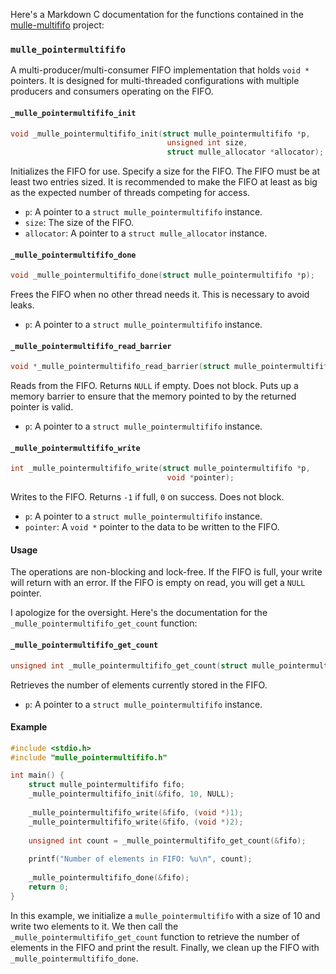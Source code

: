 Here's a Markdown C documentation for the functions contained in the [mulle-multififo](https://github.com/mulle-concurrent/mulle-multififo) project:

### `mulle_pointermultififo`

A multi-producer/multi-consumer FIFO implementation that holds `void *` pointers. It is designed for multi-threaded configurations with multiple producers and consumers operating on the FIFO.

#### `_mulle_pointermultififo_init`

```c
void _mulle_pointermultififo_init(struct mulle_pointermultififo *p,
                                   unsigned int size,
                                   struct mulle_allocator *allocator);
```

Initializes the FIFO for use. Specify a size for the FIFO. The FIFO must be at least two entries sized. It is recommended to make the FIFO at least as big as the expected number of threads competing for access.

- `p`: A pointer to a `struct mulle_pointermultififo` instance.
- `size`: The size of the FIFO.
- `allocator`: A pointer to a `struct mulle_allocator` instance.

#### `_mulle_pointermultififo_done`

```c
void _mulle_pointermultififo_done(struct mulle_pointermultififo *p);
```

Frees the FIFO when no other thread needs it. This is necessary to avoid leaks.

- `p`: A pointer to a `struct mulle_pointermultififo` instance.

#### `_mulle_pointermultififo_read_barrier`

```c
void *_mulle_pointermultififo_read_barrier(struct mulle_pointermultififo *p);
```

Reads from the FIFO. Returns `NULL` if empty. Does not block. Puts up a memory barrier to ensure that the memory pointed to by the returned pointer is valid.

- `p`: A pointer to a `struct mulle_pointermultififo` instance.

#### `_mulle_pointermultififo_write`

```c
int _mulle_pointermultififo_write(struct mulle_pointermultififo *p,
                                   void *pointer);
```

Writes to the FIFO. Returns `-1` if full, `0` on success. Does not block.

- `p`: A pointer to a `struct mulle_pointermultififo` instance.
- `pointer`: A `void *` pointer to the data to be written to the FIFO.

#### Usage

The operations are non-blocking and lock-free. If the FIFO is full, your write will return with an error. If the FIFO is empty on read, you will get a `NULL` pointer.


I apologize for the oversight. Here's the documentation for the `_mulle_pointermultififo_get_count` function:

#### `_mulle_pointermultififo_get_count`

```c
unsigned int _mulle_pointermultififo_get_count(struct mulle_pointermultififo *p);
```

Retrieves the number of elements currently stored in the FIFO.

- `p`: A pointer to a `struct mulle_pointermultififo` instance.

#### Example

```c
#include <stdio.h>
#include "mulle_pointermultififo.h"

int main() {
    struct mulle_pointermultififo fifo;
    _mulle_pointermultififo_init(&fifo, 10, NULL);
    
    _mulle_pointermultififo_write(&fifo, (void *)1);
    _mulle_pointermultififo_write(&fifo, (void *)2);
    
    unsigned int count = _mulle_pointermultififo_get_count(&fifo);
    
    printf("Number of elements in FIFO: %u\n", count);
    
    _mulle_pointermultififo_done(&fifo);
    return 0;
}
```

In this example, we initialize a `mulle_pointermultififo` with a size of 10 and write two elements to it. We then call the `_mulle_pointermultififo_get_count` function to retrieve the number of elements in the FIFO and print the result. Finally, we clean up the FIFO with `_mulle_pointermultififo_done`.
